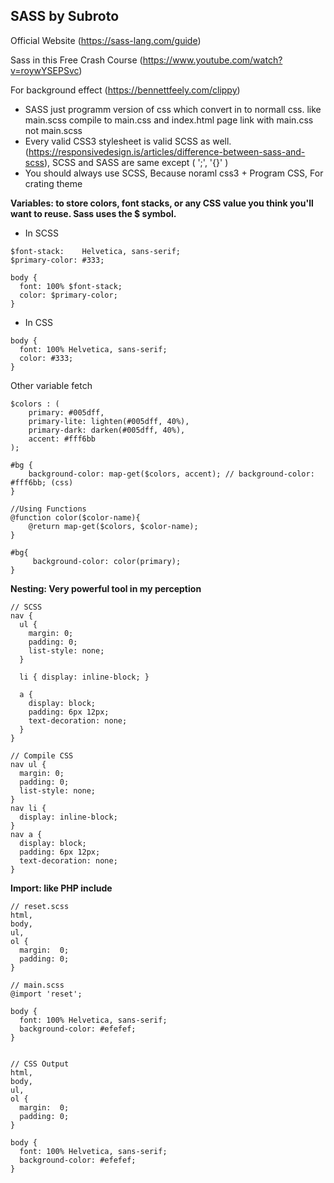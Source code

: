 ## SASS by Subroto
Official Website (https://sass-lang.com/guide)

Sass in this Free Crash Course (https://www.youtube.com/watch?v=roywYSEPSvc)

For background effect (https://bennettfeely.com/clippy)
- SASS just programm version of css which convert in to normall css. like main.scss compile to main.css and index.html page link with main.css not main.scss
- Every valid CSS3 stylesheet is valid SCSS as well. (https://responsivedesign.is/articles/difference-between-sass-and-scss), SCSS and SASS are same except ( ';', '{}' )
- You should always use SCSS, Because noraml css3 + Program CSS, For crating theme

**Variables: to store colors, font stacks, or any CSS value you think you'll want to reuse. Sass uses the $ symbol.**

- In SCSS
```
$font-stack:    Helvetica, sans-serif;
$primary-color: #333;

body {
  font: 100% $font-stack;
  color: $primary-color;
}
```
- In CSS
```
body {
  font: 100% Helvetica, sans-serif;
  color: #333;
}
```
Other variable fetch
```
$colors : (
    primary: #005dff,
    primary-lite: lighten(#005dff, 40%),
    primary-dark: darken(#005dff, 40%),
    accent: #fff6bb
);

#bg {
    background-color: map-get($colors, accent); // background-color: #fff6bb; (css)
}
```
```
//Using Functions
@function color($color-name){
    @return map-get($colors, $color-name);
}

#bg{
     background-color: color(primary);
}
```

**Nesting: Very powerful tool in my perception**
```
// SCSS
nav {
  ul {
    margin: 0;
    padding: 0;
    list-style: none;
  }

  li { display: inline-block; }

  a {
    display: block;
    padding: 6px 12px;
    text-decoration: none;
  }
}
```
```
// Compile CSS
nav ul {
  margin: 0;
  padding: 0;
  list-style: none;
}
nav li {
  display: inline-block;
}
nav a {
  display: block;
  padding: 6px 12px;
  text-decoration: none;
}
```
**Import: like PHP include**
```
// reset.scss
html,
body,
ul,
ol {
  margin:  0;
  padding: 0;
}

// main.scss
@import 'reset';

body {
  font: 100% Helvetica, sans-serif;
  background-color: #efefef;
}


// CSS Output
html,
body,
ul,
ol {
  margin:  0;
  padding: 0;
}

body {
  font: 100% Helvetica, sans-serif;
  background-color: #efefef;
}
```

